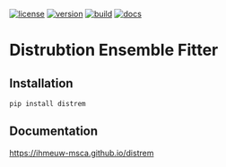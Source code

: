 [![license](https://img.shields.io/pypi/l/distrem)](https://github.com/ihmeuw-msca/distrem/blob/main/LICENSE)
[![version](https://img.shields.io/pypi/v/distrem)](https://pypi.org/project/distrem)
[![build](https://img.shields.io/github/actions/workflow/status/ihmeuw-msca/distrem/build.yml?branch=main)](https://github.com/ihmeuw-msca/distrem/actions)
[![docs](https://img.shields.io/badge/docs-here-green)](https://ihmeuw-msca.github.io/distrem)

# Distrubtion Ensemble Fitter

## Installation

```shell
pip install distrem
```

## Documentation
https://ihmeuw-msca.github.io/distrem
